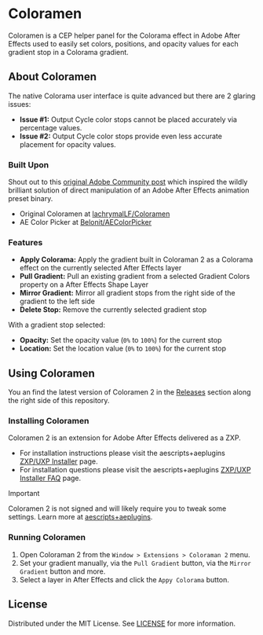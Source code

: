 # Coloramen

Coloramen is a CEP helper panel for the Colorama effect in Adobe After Effects used to easily set colors, positions, and opacity values for each gradient stop in a Colorama gradient.

## About Coloramen

The native Colorama user interface is quite advanced but there are 2 glaring issues:

* **Issue #1:** Output Cycle color stops cannot be placed accurately via percentage values.
* **Issue #2:** Output Cycle color stops provide even less accurate placement for opacity values.

### Built Upon

Shout out to this [original Adobe Community post](https://community.adobe.com/t5/after-effects-discussions/change-colorama-colors-via-scripting/m-p/10392133) which inspired the wildly brilliant solution of direct manipulation of an Adobe After Effects animation preset binary.

* Original Coloramen at [lachrymalLF/Coloramen](https://github.com/lachrymaLF/Coloramen)
* AE Color Picker at [Belonit/AEColorPicker](https://github.com/Belonit/AEColorPicker)

### Features

* **Apply Colorama:** Apply the gradient built in Coloraman 2 as a Colorama effect on the currently selected After Effects layer
* **Pull Gradient:** Pull an existing gradient from a selected Gradient Colors property on a After Effects Shape Layer
* **Mirror Gradient:** Mirror all gradient stops from the right side of the gradient to the left side
* **Delete Stop:** Remove the currently selected gradient stop

With a gradient stop selected:
* **Opacity:** Set the opacity value (`0%` to `100%`) for the current stop
* **Location:** Set the location value (`0%` to `100%`) for the current stop

## Using Coloramen

You an find the latest version of Coloramen 2 in the [Releases](/releases) section along the right side of this repository.

### Installing Coloramen

Coloramen 2 is an extension for Adobe After Effects delivered as a ZXP.

* For installation instructions please visit the aescripts+aeplugins [ZXP/UXP Installer](https://aescripts.com/learn/zxp-installer/) page.
* For installation questions please visit the aescripts+aeplugins [ZXP/UXP Installer FAQ](https://aescripts.com/knowledgebase/index/view/faq/zxp-installer-faq/) page.

> [!IMPORTANT]  
> Coloramen 2 is not signed and will likely require you to tweak some settings. Learn more at [aescripts+aeplugins](https://aescripts.com/knowledgebase/index/view/faq/zxp-cep-extension-won-t-open/).

### Running Coloramen

1. Open Coloraman 2 from the `Window > Extensions > Coloraman 2` menu.
2. Set your gradient manually, via the `Pull Gradient` button, via the `Mirror Gradient` button and more.
3. Select a layer in After Effects and click the `Appy Colorama` button.

## License

Distributed under the MIT License. See [LICENSE](/LICENSE) for more information.
